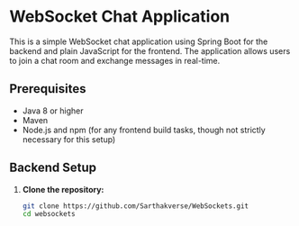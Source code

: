 # WebSocket Chat Application

This is a simple WebSocket chat application using Spring Boot for the backend and plain JavaScript for the frontend. The application allows users to join a chat room and exchange messages in real-time.

## Prerequisites

- Java 8 or higher
- Maven
- Node.js and npm (for any frontend build tasks, though not strictly necessary for this setup)

## Backend Setup

1. **Clone the repository:**

   ```bash
   git clone https://github.com/Sarthakverse/WebSockets.git
   cd websockets
